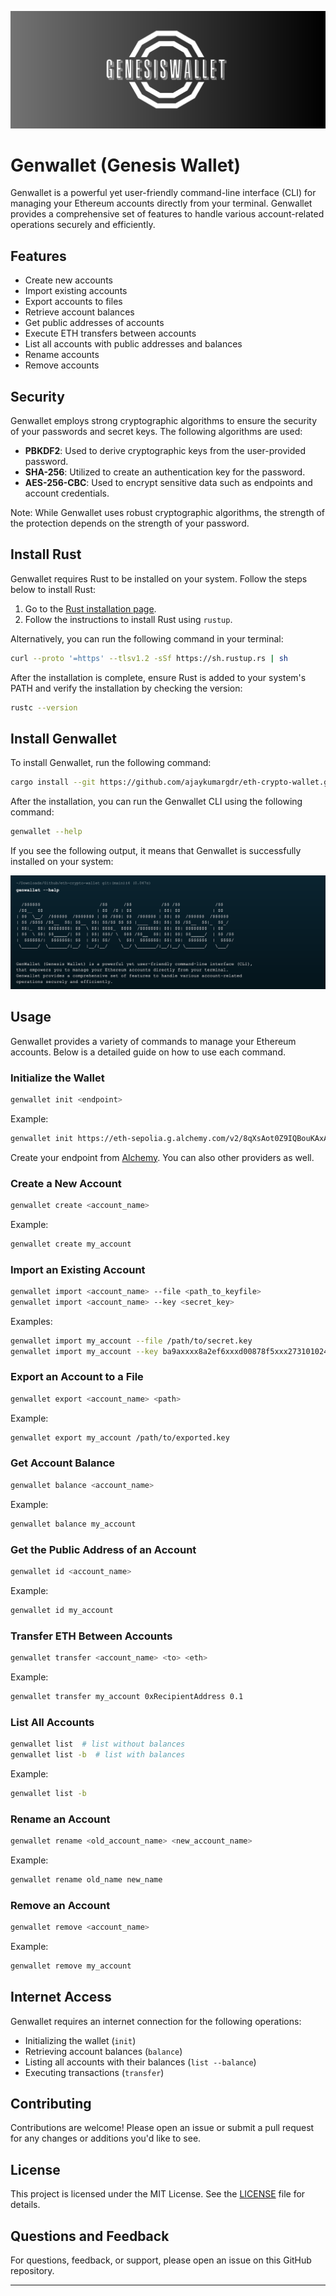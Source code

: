 ![Genesis wallet logo](./logo/Genesis%20wallet%20logo.png)
# Genwallet (Genesis Wallet)

Genwallet is a powerful yet user-friendly command-line interface (CLI) for managing your Ethereum accounts directly from your terminal. Genwallet provides a comprehensive set of features to handle various account-related operations securely and efficiently.

## Features

- Create new accounts
- Import existing accounts
- Export accounts to files
- Retrieve account balances
- Get public addresses of accounts
- Execute ETH transfers between accounts
- List all accounts with public addresses and balances
- Rename accounts
- Remove accounts

## Security

Genwallet employs strong cryptographic algorithms to ensure the security of your passwords and secret keys. The following algorithms are used:

- **PBKDF2**: Used to derive cryptographic keys from the user-provided password.
- **SHA-256**: Utilized to create an authentication key for the password.
- **AES-256-CBC**: Used to encrypt sensitive data such as endpoints and account credentials.

Note: While Genwallet uses robust cryptographic algorithms, the strength of the protection depends on the strength of your password.

## Install Rust

Genwallet requires Rust to be installed on your system. Follow the steps below to install Rust:

1. Go to the [Rust installation page](https://www.rust-lang.org/tools/install).
2. Follow the instructions to install Rust using `rustup`.

Alternatively, you can run the following command in your terminal:

```sh
curl --proto '=https' --tlsv1.2 -sSf https://sh.rustup.rs | sh
```

After the installation is complete, ensure Rust is added to your system's PATH and verify the installation by checking the version:

```sh
rustc --version
```

## Install Genwallet

To install Genwallet, run the following command:

```sh
cargo install --git https://github.com/ajaykumargdr/eth-crypto-wallet.git
```

After the installation, you can run the Genwallet CLI using the following command:

```sh
genwallet --help
```

If you see the following output, it means that Genwallet is successfully installed on your system:

![genwallet --help output](./logo/genwallet%20installation.png)

## Usage

Genwallet provides a variety of commands to manage your Ethereum accounts. Below is a detailed guide on how to use each command.

### Initialize the Wallet

```sh
genwallet init <endpoint>
```

Example:

```sh
genwallet init https://eth-sepolia.g.alchemy.com/v2/8qXsAot0Z9IQBouKAxAjZgsrPToTSkiE
```
Create your endpoint from [Alchemy](https://dashboard.alchemy.com/apps). You can also other providers as well.
### Create a New Account

```sh
genwallet create <account_name>
```

Example:

```sh
genwallet create my_account
```

### Import an Existing Account

```sh
genwallet import <account_name> --file <path_to_keyfile>
genwallet import <account_name> --key <secret_key>
```

Examples:

```sh
genwallet import my_account --file /path/to/secret.key
genwallet import my_account --key ba9axxxx8a2ef6xxxd00878f5xxx273101024xxx765823d0114xxxxa4b1ac32
```

### Export an Account to a File

```sh
genwallet export <account_name> <path>
```

Example:

```sh
genwallet export my_account /path/to/exported.key
```

### Get Account Balance

```sh
genwallet balance <account_name>
```

Example:

```sh
genwallet balance my_account
```

### Get the Public Address of an Account

```sh
genwallet id <account_name>
```

Example:

```sh
genwallet id my_account
```

### Transfer ETH Between Accounts

```sh
genwallet transfer <account_name> <to> <eth>
```

Example:

```sh
genwallet transfer my_account 0xRecipientAddress 0.1
```

### List All Accounts

```sh
genwallet list  # list without balances
genwallet list -b  # list with balances
```

Example:

```sh
genwallet list -b
```

### Rename an Account

```sh
genwallet rename <old_account_name> <new_account_name>
```

Example:

```sh
genwallet rename old_name new_name
```

### Remove an Account

```sh
genwallet remove <account_name>
```

Example:

```sh
genwallet remove my_account
```

## Internet Access

Genwallet requires an internet connection for the following operations:
- Initializing the wallet (`init`)
- Retrieving account balances (`balance`)
- Listing all accounts with their balances (`list --balance`)
- Executing transactions (`transfer`)

## Contributing

Contributions are welcome! Please open an issue or submit a pull request for any changes or additions you'd like to see.

## License

This project is licensed under the MIT License. See the [LICENSE](LICENSE) file for details.

## Questions and Feedback

For questions, feedback, or support, please open an issue on this GitHub repository.

---
